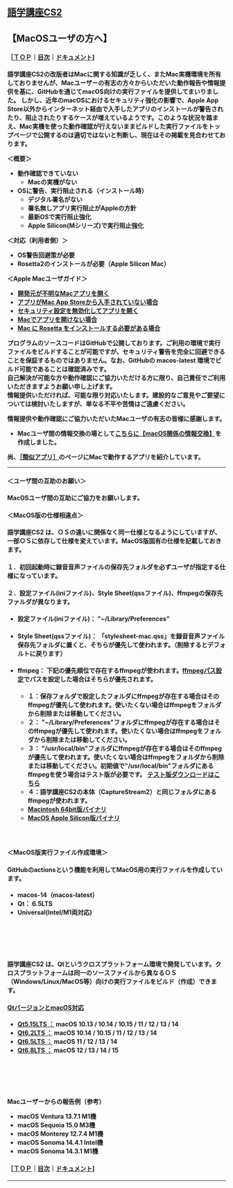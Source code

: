 ## [語学講座CS2](https://csreviser.github.io/CaptureStream2/)  
## 【MacOSユーザの方へ】     
#### ［[ＴＯＰ](./)**｜**[目次](./#目次)**｜**[ドキュメント](./#ドキュメント-1)]
**語学講座CS2の改版者はMacに関する知識が乏しく、またMac実機環境を所有しておりませんが、Macユーザーの有志の方々からいただいた動作報告や情報提供を基に、GitHubを通じてmacOS向けの実行ファイルを提供してまいりました。**
**しかし、近年のmacOSにおけるセキュリティ強化の影響で、Apple App Store以外からインターネット経由で入手したアプリのインストールが警告されたり、阻止されたりするケースが増えているようです。このような状況を踏まえ、Mac実機を使った動作確認が行えないままビルドした実行ファイルをトップページで公開するのは適切ではないと判断し、現在はその掲載を見合わせております。**


**＜概要＞**
  * **動作確認できていない**
    * **Macの実機がない**
  * **OSに警告、実行阻止される（インストール時）**
    * **デジタル署名がない**
    * **署名無しアプリ実行阻止がAppleの方針**
    * **最新OSで実行阻止強化**
    * **Apple Silicon(Mシリーズ)で実行阻止強化**

**＜対応（利用者側）＞**
  * **OS警告回避策が必要**
  * **Rosetta2のインストールが必要（Apple Silicon Mac）**


**＜Apple Macユーザガイド＞**
* **[開発元が不明なMacアプリを開く](https://support.apple.com/ja-jp/guide/mac-help/mh40616/mac)**
* **[アプリがMac App Storeから入手されていない場合](https://support.apple.com/ja-jp/guide/mac-help/mh40620/mac)**     
* **[セキュリティ設定を無効化してアプリを開く](https://support.apple.com/ja-jp/guide/mac-help/mh40617/mac)**
* **[Macでアプリを開けない場合](https://support.apple.com/ja-jp/guide/mac-help/mchlp1519/mac)**
* **[Mac に Rosetta をインストールする必要がある場合](https://support.apple.com/ja-jp/102527)**      


**プログラムのソースコードはGitHubで公開しております。ご利用の環境で実行ファイルをビルドすることが可能ですが、セキュリティ警告を完全に回避できることを保証するものではありません。なお、GitHubの macos-latest 環境でビルド可能であることは確認済みです。**      
**自己解決が可能な方や動作確認にご協力いただける方に限り、自己責任でご利用いただきますようお願い申し上げます。**    
**情報提供いただければ、可能な限り対応いたします。建設的なご意見やご要望については検討いたしますが、単なる不平や苦情はご遠慮ください。**

**情報提供や動作確認にご協力いただいたMacユーザの有志の皆様に感謝します。**

  * **Macユーザ間の情報交換の場として[こちらに【macOS関係の情報交換】](https://github.com/CSReviser/CaptureStream2/discussions/24)を作成しました。**

**尚、[［類似アプリ］](https://csreviser.github.io/CaptureStream2/application)のページにMacで動作するアプリを紹介しています。**




---
#### ＜ユーザ間の互助のお願い＞
#### MacOSユーザ間の互助にご協力をお願いします。

#### ＜MacOS版の仕様相違点＞
#### 語学講座CS2 は、ＯＳの違いに関係なく同一仕様となるようにしていますが、一部ＯＳに依存して仕様を変えています。MacOS版固有の仕様を記載しておきます。
#### １．初回起動時に録音音声ファイルの保存先フォルダを必ずユーザが指定する仕様になっています。
#### ２．設定ファイル(iniファイル)、Style Sheet(qssファイル)、ffmpegの保存先ファルダが異なります。
* #### 設定ファイル(iniファイル)： "~/Library/Preferences"
* #### Style Sheet(qssファイル)： 「stylesheet-mac.qss」を録音音声ファイル保存先フォルダに置くと、そちらが優先して使われます。（削除するとデフォルトに戻ります）
* #### ffmpeg： 下記の優先順位で存在するffmpegが使われます。[ffmpegパス設定](./SETTING_ffmpeg)でパスを設定した場合はそちらが優先されます。           
  * **１：保存フォルダで設定したフォルダにffmpegが存在する場合はそのffmpegが優先して使われます。使いたくない場合はffmpegをフォルダから削除または移動してください。**          
  * **２： "~/Library/Preferences"フォルダにffmpegが存在する場合はそのffmpegが優先して使われます。使いたくない場合はffmpegをフォルダから削除または移動してください。**          
  * **３： "/usr/local/bin"フォルダにffmpegが存在する場合はそのffmpegが優先して使われます。使いたくない場合はffmpegをフォルダから削除または移動してください。初期値で"/usr/local/bin"フォルダにあるffmpegを使う場合はテスト版が必要です。 [テスト版ダウンロードはこちら](https://github.com/CSReviser/CaptureStream2/releases/download/20241007/CaptureStream2-MacOS-20241007-1.dmg)**
  * **４：語学講座CS2の本体（CaptureStream2）と同じフォルダにあるffmpegが使われます。** 
   * **[Macintosh 64bit版バイナリ](https://evermeet.cx/ffmpeg/)**
   * **[MacOS Apple Silicon版バイナリ](https://www.osxexperts.net/)**
#### 　　


#### ＜MacOS版実行ファイル作成環境＞
#### GitHubのactionsという機能を利用してMacOS用の実行ファイルを作成しています。
   * **macos-14（macos-latest）**
   * **Qt： 6.5LTS**
   * **Universal(Intel/M1両対応)**



#### 　　
#### 　　
#### 語学講座CS2 は、Qtというクロスプラットフォーム環境で開発しています。クロスプラットフォームは同一のソースファイルから異なるＯＳ（Windows/Linux/MacOS等）向けの実行ファイルをビルド（作成）できます。
#### [QtバージョンとmacOS対応](./Qt_vs_OS#macos)
* **[Qt5.15LTS ：](https://doc.qt.io/qt-5/macos.html) macOS 10.13 / 10.14 / 10.15 / 11 / 12 / 13 / 14**
* **[Qt6.2LTS ：](https://doc.qt.io/qt-6.2/macos.html) macOS 10.14 / 10.15 / 11 / 12 / 13 / 14**
* **[Qt6.5LTS ：](https://doc.qt.io/qt-6.5/macos.html) macOS 11 / 12 / 13 / 14**
* **[Qt6.8LTS ：](https://doc.qt.io/qt-6/macos.html) macOS 12 / 13 / 14 / 15**
#### 　　
#### 　　 
**Macユーザーからの報告例（参考）**            
  - **macOS Ventura 13.7.1 M1機**
  - **macOS Sequoia 15.0 M3機**  
  - **macOS Monterey 12.7.4 M1機**           
  - **macOS Sonoma 14.4.1 Intel機**
  - **macOS Sonoma 14.3.1 M1機**


#### ［[ＴＯＰ](./)**｜**[目次](./#目次)**｜**[ドキュメント](./#ドキュメント-1)]

*** 
 <link rel="shortcut icon" type="image/x-icon" href="https://avatars.githubusercontent.com/u/46049273?v=4">
 <meta name="twitter:image:src" content="https://avatars.githubusercontent.com/u/46049273?v=4">
